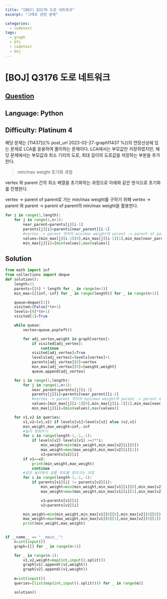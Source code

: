 ```yaml
---
title: "[BOJ] Q3176 도로 네트워크"
excerpt: "그래프 관련 문제"

categories:
  - codetest
tags:
  - graph
  - bfs
  - codetest
  - boj
---
```

# [BOJ] Q3176 도로 네트워크
## [Question](https://www.acmicpc.net/problem/3176)
## Language: Python
## Difficulty: Platinum 4

해당 문제는 [11437]({% post_url 2023-02-27-graph11437 %})의 연장선상에 있는 문제로 LCA를 응용하여 풀이하는 문제이다. LCA에서는 부모값만 저장하였지만, 해당 문제에서는 부모값과 최소 기리의 도로, 최대 길이의 도로값을 저장하는 부분을 추가한다.

> min/max weight 초기화 과정

vertex 와 parent 간의 희소 배열을 초기화하는 과정으로 아래와 같은 방식으로 초기화를 진행한다.

vertex -> parent of parent로 가는 min/max weight를 구하기 위해 vertex -> parent 와 parent -> parent of parent의 min/max weight을 활용한다.

```python
for i in range(1,length):
    for j in range(1,n+1):
        near_parent=parents[j][i-1]
        parents[j][i]=parents[near_parent][i-1]
        #vertex -> parent 까지의 min/max weight와 parent -> parent of parent의 min/max weight을 비교해서 vertex -> parent of parent 값을 초기화한다.
        values=[min_max[j][i-1][0],min_max[j][i-1][1],min_max[near_parent][i-1][0],min_max[near_parent][i-1][1]]
        min_max[j][i]=[min(values),max(values)]
```

## Solution

```python
from math import inf
from collections import deque
def solution():
    length=21
    parents=[[0] * length for _ in range(n+1)]
    min_max=[[[inf,-inf] for _ in range(length)] for _ in range(n+1)]

    queue=deque([1])
    visited=[False]*(n+1)
    levels=[0]*(n+1)
    visited[1]=True

    while queue:
        vertex=queue.popleft()

        for adj_vertex,weight in graph[vertex]:
            if visited[adj_vertex]:
                continue
            visited[adj_vertex]=True
            levels[adj_vertex]=levels[vertex]+1
            parents[adj_vertex][0]=vertex
            min_max[adj_vertex][0]=[weight,weight]
            queue.append(adj_vertex)

    for i in range(1,length):
        for j in range(1,n+1):
            near_parent=parents[j][i-1]
            parents[j][i]=parents[near_parent][i-1]
            #vertex -> parent 까지의 min/max weight와 parent -> parent of parent의 min/max weight을 비교해서 vertex -> parent of parent 값을 초기화한다.
            values=[min_max[j][i-1][0],min_max[j][i-1][1],min_max[near_parent][i-1][0],min_max[near_parent][i-1][1]]
            min_max[j][i]=[min(values),max(values)]

    for v1,v2 in queries:
        v1,v2=(v1,v2) if levels[v1]<levels[v2] else (v2,v1)
        min_weight,max_weight=inf,-inf
        #높이 맞춰주기
        for i in range(length-1,-1,-1):
            if levels[v2]-levels[v1] >=2**i:
                min_weight=min(min_weight,min_max[v2][i][0])
                max_weight=max(max_weight,min_max[v2][i][1])
                v2=parents[v2][i]
        if v1==v2:
            print(min_weight,max_weight)
            continue
        #같은 높이에서 공통 부모를 찾아가는 과정
        for i in range(length-1,-1,-1):
            if parents[v1][i] != parents[v2][i]:
                min_weight=min(min_weight,min_max[v1][i][0],min_max[v2][i][0])
                max_weight=max(max_weight,min_max[v1][i][1],min_max[v2][i][1])

                v1=parents[v1][i]
                v2=parents[v2][i]

        min_weight=min(min_weight,min_max[v1][0][0],min_max[v2][0][0])
        max_weight=max(max_weight,min_max[v1][0][1],min_max[v2][0][1])
        print(min_weight,max_weight)
        

if __name__ == "__main__":
    n=int(input())
    graph=[[] for _ in range(n+1)]

    for _ in range(n-1):
        v1,v2,weight=map(int,input().split())
        graph[v1].append((v2,weight))
        graph[v2].append((v1,weight))
        
    m=int(input())
    queries=[list(map(int,input().split())) for _ in range(m)]

    solution()
```